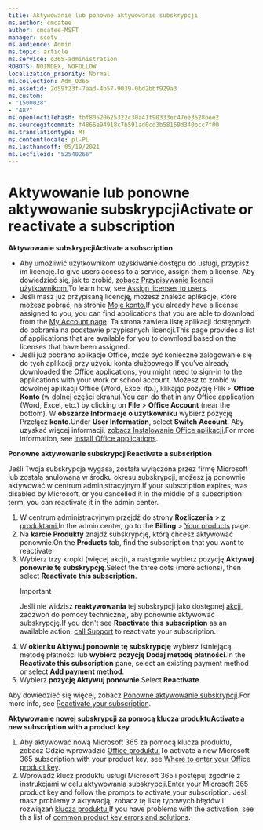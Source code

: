 ```yaml
---
title: Aktywowanie lub ponowne aktywowanie subskrypcji
ms.author: cmcatee
author: cmcatee-MSFT
manager: scotv
ms.audience: Admin
ms.topic: article
ms.service: o365-administration
ROBOTS: NOINDEX, NOFOLLOW
localization_priority: Normal
ms.collection: Adm_O365
ms.assetid: 2d59f23f-7aad-4b57-9039-0bd2bbf929a3
ms.custom:
- "1500028"
- "482"
ms.openlocfilehash: fbf80520625322c30a41f90333ec47ee3528bee2
ms.sourcegitcommit: f4866e94918c7b591ad0cd3b58169d340bcc7f00
ms.translationtype: MT
ms.contentlocale: pl-PL
ms.lasthandoff: 05/19/2021
ms.locfileid: "52540266"
---
```

# <a name="activate-or-reactivate-a-subscription"></a><span data-ttu-id="78e8d-102">Aktywowanie lub ponowne aktywowanie subskrypcji</span><span class="sxs-lookup"><span data-stu-id="78e8d-102">Activate or reactivate a subscription</span></span>

<span data-ttu-id="78e8d-103">**Aktywowanie subskrypcji**</span><span class="sxs-lookup"><span data-stu-id="78e8d-103">**Activate a subscription**</span></span>

- <span data-ttu-id="78e8d-104">Aby umożliwić użytkownikom uzyskiwanie dostępu do usługi, przypisz im licencję.</span><span class="sxs-lookup"><span data-stu-id="78e8d-104">To give users access to a service, assign them a license.</span></span> <span data-ttu-id="78e8d-105">Aby dowiedzieć się, jak to zrobić, [zobacz Przypisywanie licencji użytkownikom.](/microsoft-365/admin/manage/assign-licenses-to-users)</span><span class="sxs-lookup"><span data-stu-id="78e8d-105">To learn how, see [Assign licenses to users](/microsoft-365/admin/manage/assign-licenses-to-users).</span></span>
- <span data-ttu-id="78e8d-106">Jeśli masz już przypisaną licencję, możesz znaleźć aplikacje, które możesz pobrać, na stronie [Moje konto.](https://portal.office.com/account/#installs)</span><span class="sxs-lookup"><span data-stu-id="78e8d-106">If you already have a license assigned to you, you can find applications that you are able to download from the [My Account page](https://portal.office.com/account/#installs).</span></span> <span data-ttu-id="78e8d-107">Ta strona zawiera listę aplikacji dostępnych do pobrania na podstawie przypisanych licencji.</span><span class="sxs-lookup"><span data-stu-id="78e8d-107">This page provides a list of applications that are available for you to download based on the licenses that have been assigned.</span></span>
- <span data-ttu-id="78e8d-108">Jeśli już pobrano aplikacje Office, może być konieczne zalogowanie się do tych aplikacji przy użyciu konta służbowego.</span><span class="sxs-lookup"><span data-stu-id="78e8d-108">If you've already downloaded the Office applications, you might need to sign-in to the applications with your work or school account.</span></span> <span data-ttu-id="78e8d-109">Możesz to zrobić w dowolnej aplikacji Office (Word, Excel itp.), klikając pozycję Plik  >  **Office Konto** (w dolnej części ekranu).</span><span class="sxs-lookup"><span data-stu-id="78e8d-109">You can do that in any Office application (Word, Excel, etc.) by clicking on **File** > **Office Account** (near the bottom).</span></span> <span data-ttu-id="78e8d-110">W **obszarze Informacje o użytkowniku** wybierz pozycję Przełącz **konto**.</span><span class="sxs-lookup"><span data-stu-id="78e8d-110">Under **User Information**, select **Switch Account**.</span></span> <span data-ttu-id="78e8d-111">Aby uzyskać więcej informacji, [zobacz Instalowanie Office aplikacji.](/microsoft-365/admin/setup/install-applications)</span><span class="sxs-lookup"><span data-stu-id="78e8d-111">For more information, see [Install Office applications](/microsoft-365/admin/setup/install-applications).</span></span>

<span data-ttu-id="78e8d-112">**Ponowne aktywowanie subskrypcji**</span><span class="sxs-lookup"><span data-stu-id="78e8d-112">**Reactivate a subscription**</span></span>

<span data-ttu-id="78e8d-113">Jeśli Twoja subskrypcja wygasa, została wyłączona przez firmę Microsoft lub została anulowana w środku okresu subskrypcji, możesz ją ponownie aktywować w centrum administracyjnym.</span><span class="sxs-lookup"><span data-stu-id="78e8d-113">If your subscription expires, was disabled by Microsoft, or you cancelled it in the middle of a subscription term, you can reactivate it in the admin center.</span></span>
  
1. <span data-ttu-id="78e8d-114">W centrum administracyjnym przejdź do strony **Rozliczenia**  >  [z produktami.](https://go.microsoft.com/fwlink/p/?linkid=842054)</span><span class="sxs-lookup"><span data-stu-id="78e8d-114">In the admin center, go to the **Billing** > [Your products](https://go.microsoft.com/fwlink/p/?linkid=842054) page.</span></span>
2. <span data-ttu-id="78e8d-115">Na **karcie Produkty** znajdź subskrypcję, którą chcesz aktywować ponownie.</span><span class="sxs-lookup"><span data-stu-id="78e8d-115">On the **Products** tab, find the subscription that you want to reactivate.</span></span>
3. <span data-ttu-id="78e8d-116">Wybierz trzy kropki (więcej akcji), a następnie wybierz pozycję **Aktywuj ponownie tę subskrypcję**.</span><span class="sxs-lookup"><span data-stu-id="78e8d-116">Select the three dots (more actions), then select **Reactivate this subscription**.</span></span>
    > [!IMPORTANT]
    > <span data-ttu-id="78e8d-117">Jeśli nie widzisz **reaktywowania** tej subskrypcji jako dostępnej [akcji,](https://go.microsoft.com/fwlink/p/?linkid=518322) zadzwoń do pomocy technicznej, aby ponownie aktywować subskrypcję.</span><span class="sxs-lookup"><span data-stu-id="78e8d-117">If you don't see **Reactivate this subscription** as an available action, [call Support](https://go.microsoft.com/fwlink/p/?linkid=518322) to reactivate your subscription.</span></span>
4. <span data-ttu-id="78e8d-118">W **okienku Aktywuj ponownie tę subskrypcję** wybierz istniejącą metodę płatności lub **wybierz pozycję Dodaj metodę płatności**.</span><span class="sxs-lookup"><span data-stu-id="78e8d-118">In the **Reactivate this subscription** pane, select an existing payment method or select **Add payment method**.</span></span>
5. <span data-ttu-id="78e8d-119">Wybierz **pozycję Aktywuj ponownie**.</span><span class="sxs-lookup"><span data-stu-id="78e8d-119">Select **Reactivate**.</span></span>

<span data-ttu-id="78e8d-120">Aby dowiedzieć się więcej, zobacz [Ponowne aktywowanie subskrypcji](/microsoft-365/commerce/subscriptions/reactivate-your-subscription).</span><span class="sxs-lookup"><span data-stu-id="78e8d-120">For more info, see [Reactivate your subscription](/microsoft-365/commerce/subscriptions/reactivate-your-subscription).</span></span>

<span data-ttu-id="78e8d-121">**Aktywowanie nowej subskrypcji za pomocą klucza produktu**</span><span class="sxs-lookup"><span data-stu-id="78e8d-121">**Activate a new subscription with a product key**</span></span>

1. <span data-ttu-id="78e8d-122">Aby aktywować nową Microsoft 365 za pomocą klucza produktu, zobacz Gdzie wprowadzić [Office produktu.](https://support.office.com/article/where-to-enter-your-office-product-key-0a82e5ae-739e-4b92-a6f4-2ec780c185db)</span><span class="sxs-lookup"><span data-stu-id="78e8d-122">To activate a new Microsoft 365 subscription with your product key, see [Where to enter your Office product key](https://support.office.com/article/where-to-enter-your-office-product-key-0a82e5ae-739e-4b92-a6f4-2ec780c185db).</span></span>
2. <span data-ttu-id="78e8d-123">Wprowadź klucz produktu usługi Microsoft 365 i postępuj zgodnie z instrukcjami w celu aktywowania subskrypcji.</span><span class="sxs-lookup"><span data-stu-id="78e8d-123">Enter your Microsoft 365 product key and follow the prompts to activate your subscription.</span></span> <span data-ttu-id="78e8d-124">Jeśli masz problemy z aktywacją, zobacz tę listę typowych błędów i rozwiązań [klucza produktu.](/microsoft-365/commerce/product-key-errors-and-solutions)</span><span class="sxs-lookup"><span data-stu-id="78e8d-124">If you have problems with the activation, see this list of [common product key errors and solutions](/microsoft-365/commerce/product-key-errors-and-solutions).</span></span>